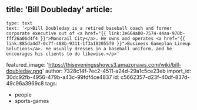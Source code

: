 title: 'Bill Doubleday'
article:
  -
    type: text
    text: '<p>Bill Doubleday is a retired baseball coach and former corporate executive out of <a href="{{ link:3e664a00-7574-44aa-970b-fff26a06d4f4 }}">Monorail City</a>. He owns and operates <a href="{{ link:885da4d7-0c7f-488b-9311-1f3a182055f9 }}">Business Gameplan Lineup Solutions</a>. He usually dresses in a baseball uniform, and he encourages his clients to do likewise.</p>'
featured_image: 'https://thiseveningsshow.s3.amazonaws.com/wiki/bill-doubleday.png'
author: 7328c14f-7ec2-4511-a24d-29a1c5ce23eb
import_id: 30dc92fb-4956-479b-a43c-99fdf4ce4837
id: c5662357-d23f-40df-837d-49c96a3969c8
tags:
  - people
  - sports-games
